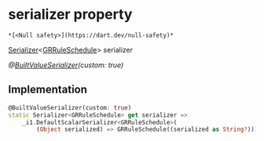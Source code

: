 


# serializer property




    *[<Null safety>](https://dart.dev/null-safety)*




[Serializer](https://pub.dev/documentation/built_value/8.1.4/serializer/Serializer-class.html)&lt;[GRRuleSchedule](../../third_party_yonomi_graphql_schema_schema.docs.schema.gql/GRRuleSchedule-class.md)> serializer
  
_@[BuiltValueSerializer](https://pub.dev/documentation/built_value/8.1.4/built_value/BuiltValueSerializer-class.html)(custom: true)_






## Implementation

```dart
@BuiltValueSerializer(custom: true)
static Serializer<GRRuleSchedule> get serializer =>
    _i1.DefaultScalarSerializer<GRRuleSchedule>(
        (Object serialized) => GRRuleSchedule((serialized as String?)));
```








